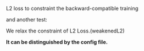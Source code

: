 L2 loss to constraint the backward-compatible training 

and another test:

We relax the constraint of L2 Loss.(weakenedL2)

**It can be distinguished by the config file.**
